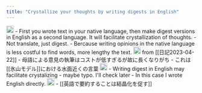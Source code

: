 ```yaml
---
title: "Crystallize your thoughts by writing digests in English"
---
```


<img src='https://scrapbox.io/api/pages/nishio-en/en/icon' alt='en.icon' height="19.5"/>
- First you wrote text in your native language, then make digest versions in English as a second language. It will facilitate crystallization of thoughts.
- Not translate, just digest.
- Bercause writing opinions in the native language is less costful to find words, more lengthy the text.

<img src='https://scrapbox.io/api/pages/nishio-en/ja/icon' alt='ja.icon' height="19.5"/>
from [[日記2023-04-22]]
- 母語による意見の執筆はコストが低すぎるが故に長くなりがち
- これは[[氷山モデル]]における水面近くの言葉
<img src='https://scrapbox.io/api/pages/nishio-en/en/icon' alt='en.icon' height="19.5"/>
- Writing digest in English may facilitate crystalizing
    - maybe typo. I'll check later
- In this case I wrote English directly.
<img src='https://scrapbox.io/api/pages/nishio-en/ja/icon' alt='ja.icon' height="19.5"/>
- [[英語で要約することは結晶化を促す]]
